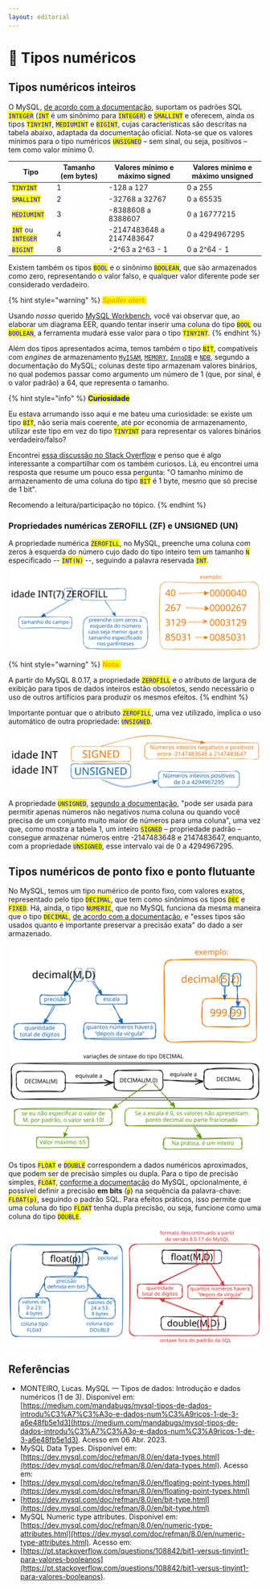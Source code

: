 ```yaml
---
layout: editorial
---
```


# 🔢 Tipos numéricos

## Tipos numéricos inteiros

O MySQL, [de acordo com a documentação](https://dev.mysql.com/doc/refman/8.0/en/integer-types.html), suportam os padrões SQL <mark style="color:blue;">`INTEGER`</mark> (<mark style="color:blue;">`INT`</mark> é um sinônimo para <mark style="color:blue;">`INTEGER`</mark>) e <mark style="color:blue;">`SMALLINT`</mark> e oferecem, ainda os tipos <mark style="color:blue;">`TINYINT`</mark>, <mark style="color:blue;">`MEDIUMINT`</mark> e <mark style="color:blue;">`BIGINT`</mark>, cujas características são descritas na tabela abaixo, adaptada da documentação oficial. Nota-se que os valores mínimos para o tipo numéricos <mark style="color:blue;">`UNSIGNED`</mark> – sem sinal, ou seja, positivos – tem como valor mínimo 0. &#x20;

<table><thead><tr><th>Tipo</th><th data-type="number">Tamanho (em bytes)</th><th>Valores mínimo e máximo signed</th><th>Valores mínimo e máximo unsigned</th></tr></thead><tbody><tr><td><mark style="color:blue;"><code>TINYINT</code></mark></td><td>1</td><td>-128 a 127</td><td>0 a 255</td></tr><tr><td><mark style="color:blue;"><code>SMALLINT</code></mark></td><td>2</td><td>-32768 a 32767</td><td>0 a 65535</td></tr><tr><td><mark style="color:blue;"><code>MEDIUMINT</code></mark></td><td>3</td><td>-8388608 a 8388607 </td><td>0 a 16777215</td></tr><tr><td><mark style="color:blue;"><code>INT</code></mark> ou <mark style="color:blue;"><code>INTEGER</code></mark></td><td>4</td><td>-2147483648 a 2147483647</td><td>0 a 4294967295</td></tr><tr><td><mark style="color:blue;"><code>BIGINT</code></mark></td><td>8</td><td>-2^63 a 2^63 - 1</td><td>0 a 2^64 - 1</td></tr></tbody></table>

Existem também os tipos <mark style="color:blue;">`BOOL`</mark> e o sinônimo <mark style="color:blue;">`BOOLEAN`</mark>, que são armazenados como zero, representando o valor falso, e qualquer valor diferente pode ser considerado verdadeiro.&#x20;

{% hint style="warning" %}
_<mark style="color:orange;">**Spoiler alert**</mark>_<mark style="color:orange;">**:**</mark>&#x20;

Usando _nosso_ querido [MySQL Workbench](https://www.mysql.com/products/workbench/), você vai observar que, ao elaborar um diagrama EER, quando tentar inserir uma coluna do tipo <mark style="color:blue;">`BOOL`</mark> ou <mark style="color:blue;">`BOOLEAN`</mark>, a ferramenta mudará esse valor para o tipo <mark style="color:blue;">`TINYINT`</mark>.&#x20;
{% endhint %}

Além dos tipos apresentados acima, temos também o tipo <mark style="color:blue;">`BIT`</mark>, compatíveis com _engines_ de armazenamento [`MyISAM`](https://dev.mysql.com/doc/refman/8.0/en/myisam-storage-engine.html), [`MEMORY`](https://dev.mysql.com/doc/refman/8.0/en/memory-storage-engine.html), [`InnoDB`](https://dev.mysql.com/doc/refman/8.0/en/innodb-storage-engine.html) e [`NDB`](https://dev.mysql.com/doc/refman/8.0/en/mysql-cluster.html), segundo a documentação do MySQL; colunas deste tipo armazenam valores binários, no qual podemos passar como argumento um número de 1 (que, por sinal, é o valor padrão) a 64, que representa o tamanho.

{% hint style="info" %}
<mark style="color:blue;">**Curiosidade**</mark>

Eu estava arrumando isso aqui e me bateu uma curiosidade: se existe um tipo <mark style="color:blue;">`BIT`</mark>, não seria mais coerente, até por economia de armazenamento, utilizar este tipo em vez do tipo <mark style="color:blue;">`TINYINT`</mark> para representar os valores binários verdadeiro/falso?

Encontrei [essa discussão no Stack Overflow](https://pt.stackoverflow.com/questions/108842/bit1-versus-tinyint1-para-valores-booleanos) e penso que é algo interessante a compartilhar com os também curiosos. Lá, eu encontrei uma resposta que resume um pouco essa pergunta: "O tamanho mínimo de armazenamento de uma coluna do tipo <mark style="color:blue;">`BIT`</mark> é 1 byte, mesmo que só precise de 1 bit".&#x20;

Recomendo a leitura/participação no tópico.
{% endhint %}

### Propriedades numéricas ZEROFILL (ZF) e UNSIGNED (UN)

A propriedade numérica <mark style="color:blue;">`ZEROFILL`</mark>, no MySQL, preenche uma coluna com zeros à esquerda do número cujo dado do tipo inteiro tem um tamanho <mark style="color:blue;">`N`</mark> especificado -- <mark style="color:blue;">`INT(N)`</mark> --, seguindo a palavra reservada <mark style="color:blue;">`INT`</mark>.&#x20;

<img src="../../.gitbook/assets/file.excalidraw (22).svg" alt="" class="gitbook-drawing">

{% hint style="warning" %}
<mark style="color:orange;">**Nota:**</mark>

A partir do MySQL 8.0.17, a propriedade <mark style="color:blue;">`ZEROFILL`</mark> e o atributo de largura de exibição para tipos de dados inteiros estão obsoletos, sendo necessário o uso de outros artifícios para produzir os mesmos efeitos.
{% endhint %}

Importante pontuar que o atributo <mark style="color:blue;">`ZEROFILL`</mark>, uma vez utilizado, implica o uso automático de outra propriedade: <mark style="color:blue;">`UNSIGNED`</mark>.

<img src="../../.gitbook/assets/file.excalidraw (18).svg" alt="" class="gitbook-drawing">

A propriedade <mark style="color:blue;">`UNSIGNED`</mark>, [segundo a documentação](https://dev.mysql.com/doc/refman/8.0/en/numeric-type-attributes.html), "pode ser usada para permitir apenas números não negativos numa coluna ou quando você precisa de um conjunto muito maior de números para uma coluna", uma vez que, como mostra a tabela 1, um inteiro <mark style="color:blue;">`SIGNED`</mark> – propriedade padrão – consegue armazenar números entre -2147483648 e 2147483647, enquanto, com a propriedade  <mark style="color:blue;">`UNSIGNED`</mark>, esse intervalo vai de 0 a 4294967295.

## Tipos numéricos de ponto fixo e ponto flutuante

No MySQL, temos um tipo numérico de ponto fixo, com valores exatos, representado pelo tipo <mark style="color:blue;">`DECIMAL`</mark>, que tem como sinônimos os tipos <mark style="color:blue;">`DEC`</mark> e <mark style="color:blue;">`FIXED`</mark>. Há, ainda, o tipo <mark style="color:blue;">`NUMERIC`</mark>, que no MySQL funciona da mesma maneira que o tipo <mark style="color:blue;">`DECIMAL`</mark>, [de acordo com a documentação](https://dev.mysql.com/doc/refman/8.0/en/fixed-point-types.html), e "esses tipos são usados quanto é importante preservar a precisão exata" do dado a ser armazenado.

<img src="../../.gitbook/assets/file.excalidraw (21).svg" alt="" class="gitbook-drawing">

Os tipos <mark style="color:blue;">`FLOAT`</mark> e <mark style="color:blue;">`DOUBLE`</mark> correspondem a dados numéricos aproximados, que podem ser de precisão simples ou dupla. Para o tipo de precisão simples, <mark style="color:blue;">`FLOAT`</mark>, [conforme a documentação](https://dev.mysql.com/doc/refman/8.0/en/floating-point-types.html) do MySQL, opcionalmente, é possível definir a precisão **em bits** (<mark style="color:blue;">`p`</mark>) na sequência da palavra-chave: <mark style="color:blue;">`FLOAT(p)`</mark>, seguindo o padrão SQL. Para efeitos práticos, isso permite que uma coluna do tipo <mark style="color:blue;">`FLOAT`</mark> tenha dupla precisão, ou seja, funcione como uma coluna do tipo <mark style="color:blue;">`DOUBLE`</mark>.

<img src="../../.gitbook/assets/file.excalidraw (8).svg" alt="" class="gitbook-drawing">

## Referências

* MONTEIRO, Lucas. MySQL — Tipos de dados: Introdução e dados numéricos (1 de 3). Disponível em: [https://medium.com/mandabugs/mysql-tipos-de-dados-introdu%C3%A7%C3%A3o-e-dados-num%C3%A9ricos-1-de-3-a6e48fb5e1d3](https://medium.com/mandabugs/mysql-tipos-de-dados-introdu%C3%A7%C3%A3o-e-dados-num%C3%A9ricos-1-de-3-a6e48fb5e1d3). Acesso em 06 Abr. 2023.
* MySQL Data Types. Disponível em: [https://dev.mysql.com/doc/refman/8.0/en/data-types.html](https://dev.mysql.com/doc/refman/8.0/en/data-types.html).  Acesso em:&#x20;
* [https://dev.mysql.com/doc/refman/8.0/en/floating-point-types.html](https://dev.mysql.com/doc/refman/8.0/en/floating-point-types.html)
* [https://dev.mysql.com/doc/refman/8.0/en/bit-type.html](https://dev.mysql.com/doc/refman/8.0/en/bit-type.html)
* MySQL Numeric type attributes. Disponível em: [https://dev.mysql.com/doc/refman/8.0/en/numeric-type-attributes.html](https://dev.mysql.com/doc/refman/8.0/en/numeric-type-attributes.html). Acesso em:&#x20;
* [https://pt.stackoverflow.com/questions/108842/bit1-versus-tinyint1-para-valores-booleanos](https://pt.stackoverflow.com/questions/108842/bit1-versus-tinyint1-para-valores-booleanos).
